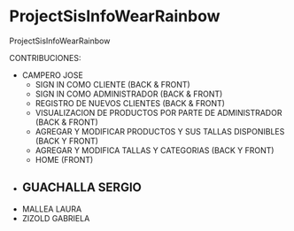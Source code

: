 # ProjectSisInfoWearRainbow
ProjectSisInfoWearRainbow


CONTRIBUCIONES:
- CAMPERO JOSE
  - SIGN IN COMO CLIENTE (BACK & FRONT)
  - SIGN IN COMO ADMINISTRADOR (BACK & FRONT)
  - REGISTRO DE NUEVOS CLIENTES (BACK & FRONT)
  - VISUALIZACION DE PRODUCTOS POR PARTE DE ADMINISTRADOR (BACK & FRONT)
  - AGREGAR Y MODIFICAR PRODUCTOS Y SUS TALLAS DISPONIBLES (BACK Y FRONT)
  - AGREGAR Y MODIFICA TALLAS Y CATEGORIAS (BACK Y FRONT)
  - HOME (FRONT)
- GUACHALLA SERGIO
  - 
- MALLEA LAURA
- ZIZOLD GABRIELA
